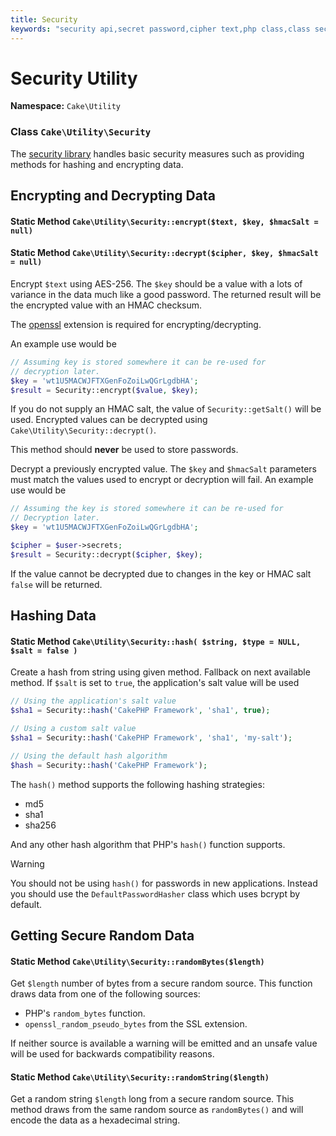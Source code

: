 ```yaml
---
title: Security
keywords: "security api,secret password,cipher text,php class,class security,text key,security library,object instance,security measures,basic security,security level,string type,fallback,hash,data security,singleton,inactivity,php encrypt,implementation,php security"
---
```


# Security Utility

**Namespace:** `Cake\Utility`

### Class `Cake\Utility\Security`

The [security library](https://api.cakephp.org/4.x/class-Cake.Utility.Security.html)
handles basic security measures such as providing methods for
hashing and encrypting data.

## Encrypting and Decrypting Data

#### Static Method `Cake\Utility\Security::encrypt($text, $key, $hmacSalt = null)`

#### Static Method `Cake\Utility\Security::decrypt($cipher, $key, $hmacSalt = null)`

Encrypt `$text` using AES-256. The `$key` should be a value with a
lots of variance in the data much like a good password. The returned result
will be the encrypted value with an HMAC checksum.

The [openssl](https://php.net/openssl) extension is required for encrypting/decrypting.

An example use would be

```php
// Assuming key is stored somewhere it can be re-used for
// decryption later.
$key = 'wt1U5MACWJFTXGenFoZoiLwQGrLgdbHA';
$result = Security::encrypt($value, $key);

```

If you do not supply an HMAC salt, the value of `Security::getSalt()` will be used.
Encrypted values can be decrypted using
`Cake\Utility\Security::decrypt()`.

This method should **never** be used to store passwords.

Decrypt a previously encrypted value. The `$key` and `$hmacSalt`
parameters must match the values used to encrypt or decryption will fail. An
example use would be

```php
// Assuming the key is stored somewhere it can be re-used for
// Decryption later.
$key = 'wt1U5MACWJFTXGenFoZoiLwQGrLgdbHA';

$cipher = $user->secrets;
$result = Security::decrypt($cipher, $key);

```

If the value cannot be decrypted due to changes in the key or HMAC salt
`false` will be returned.

## Hashing Data

#### Static Method `Cake\Utility\Security::hash( $string, $type = NULL, $salt = false )`

Create a hash from string using given method. Fallback on next
available method. If `$salt` is set to `true`, the application's salt
value will be used

```php
// Using the application's salt value
$sha1 = Security::hash('CakePHP Framework', 'sha1', true);

// Using a custom salt value
$sha1 = Security::hash('CakePHP Framework', 'sha1', 'my-salt');

// Using the default hash algorithm
$hash = Security::hash('CakePHP Framework');

```

The `hash()` method supports the following hashing strategies:

- md5
- sha1
- sha256

And any other hash algorithm that PHP's `hash()` function supports.

> [!WARNING]
> You should not be using `hash()` for passwords in new applications.
> Instead you should use the `DefaultPasswordHasher` class which uses bcrypt
> by default.
>

## Getting Secure Random Data

#### Static Method `Cake\Utility\Security::randomBytes($length)`

Get `$length` number of bytes from a secure random source. This function draws
data from one of the following sources:

- PHP's `random_bytes` function.
- `openssl_random_pseudo_bytes` from the SSL extension.

If neither source is available a warning will be emitted and an unsafe value
will be used for backwards compatibility reasons.

#### Static Method `Cake\Utility\Security::randomString($length)`

Get a random string `$length` long from a secure random source. This method
draws from the same random source as `randomBytes()` and will encode the data
as a hexadecimal string.
